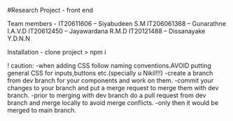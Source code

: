 #Research Project - front end

Team members - IT20611606 – Siyabudeen S.M IT206061368 – Gunarathne I.A.V.D IT20612450 – Jayawardana R.M.D IT20121488 – Dissanayake Y.D.N.N

Installation - clone project > npm i

! caution: -when adding CSS follow naming conventions.AVOID putting general CSS for inputs,buttons etc.(specially u Nikil!!!) -create a branch from dev branch for your components and work on them.
-commit your changes to your branch and put a merge request to merge them with dev branch. -prior to merging with dev branch do a pull request from dev branch and merge locally to avoid merge conflicts. -only then it would be merged to main branch.
